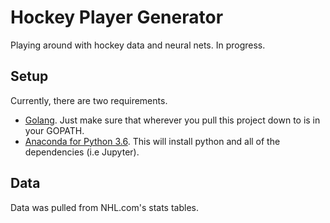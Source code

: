 # Hockey Player Generator
Playing around with hockey data and neural nets. In progress.

## Setup

Currently, there are two requirements.

* [Golang](https://golang.org/). Just make sure that wherever you pull this project down to is in your GOPATH.
* [Anaconda for Python 3.6](https://www.continuum.io/downloads). This will install python and all of the dependencies (i.e Jupyter).

## Data

Data was pulled from NHL.com's stats tables.
